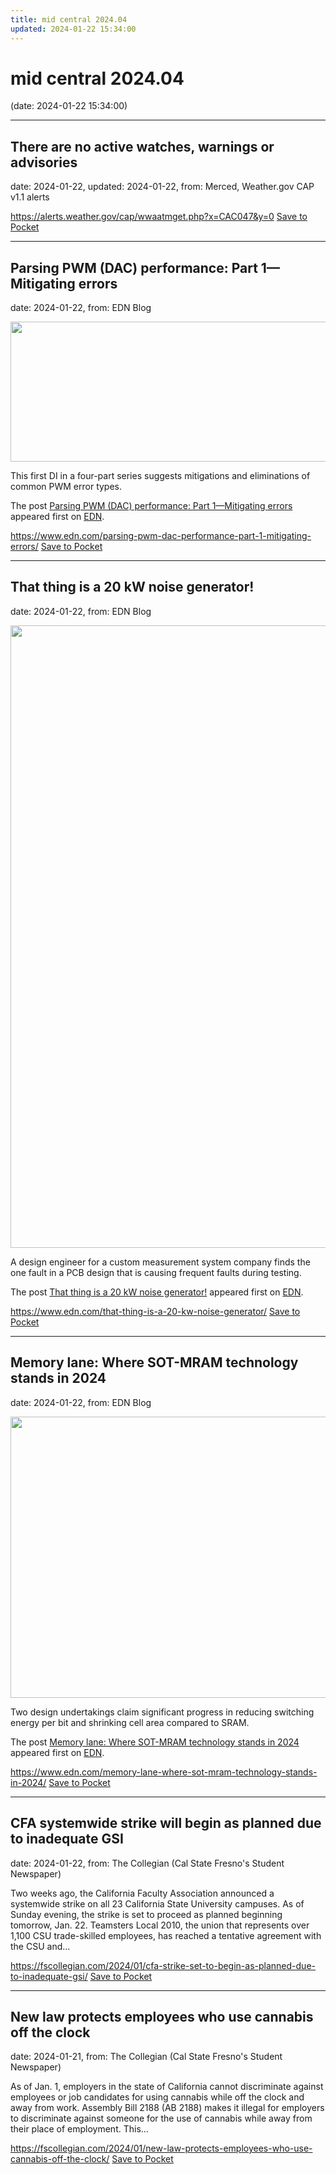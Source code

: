 ```yaml
---
title: mid central 2024.04
updated: 2024-01-22 15:34:00
---
```


# mid central 2024.04

(date: 2024-01-22 15:34:00)

---

## There are no active watches, warnings or advisories

date: 2024-01-22, updated: 2024-01-22, from: Merced, Weather.gov CAP v1.1 alerts



<span class="feed-item-link">
<a href="https://alerts.weather.gov/cap/wwaatmget.php?x=CAC047&y=0">https://alerts.weather.gov/cap/wwaatmget.php?x=CAC047&y=0</a> <a href="https://getpocket.com/save" class="pocket-btn" data-lang="en" data-save-url="https://alerts.weather.gov/cap/wwaatmget.php?x=CAC047&y=0">Save to Pocket</a>
</span>

---

## Parsing PWM (DAC) performance: Part 1—Mitigating errors

date: 2024-01-22, from: EDN Blog

<img width="624" height="224" src="https://www.edn.com/wp-content/uploads/Figure-1_Part1_PWMPerformance.png?fit=624%2C224" class="webfeedsFeaturedVisual wp-post-image" alt="" style="display: block; margin-bottom: 5px; clear:both;max-width: 100%;" link_thumbnail="" decoding="async" fetchpriority="high" srcset="https://www.edn.com/wp-content/uploads/Figure-1_Part1_PWMPerformance.png?w=624 624w, https://www.edn.com/wp-content/uploads/Figure-1_Part1_PWMPerformance.png?w=300 300w" sizes="(max-width: 624px) 100vw, 624px" /><p>This first DI in a four-part series suggests mitigations and eliminations of common PWM error types.</p>
<p>The post <a href="https://www.edn.com/parsing-pwm-dac-performance-part-1-mitigating-errors/" data-wpel-link="internal">Parsing PWM (DAC) performance: Part 1—Mitigating errors</a> appeared first on <a href="https://www.edn.com" data-wpel-link="internal">EDN</a>.</p>


<span class="feed-item-link">
<a href="https://www.edn.com/parsing-pwm-dac-performance-part-1-mitigating-errors/">https://www.edn.com/parsing-pwm-dac-performance-part-1-mitigating-errors/</a> <a href="https://getpocket.com/save" class="pocket-btn" data-lang="en" data-save-url="https://www.edn.com/parsing-pwm-dac-performance-part-1-mitigating-errors/">Save to Pocket</a>
</span>

---

## That thing is a 20 kW noise generator!

date: 2024-01-22, from: EDN Blog

<img width="1159" height="996" src="https://www.edn.com/wp-content/uploads/Tales-from-the-cube-image.jpg?fit=1159%2C996" class="webfeedsFeaturedVisual wp-post-image" alt="" style="display: block; margin-bottom: 5px; clear:both;max-width: 100%;" link_thumbnail="" decoding="async" loading="lazy" srcset="https://www.edn.com/wp-content/uploads/Tales-from-the-cube-image.jpg?w=1159 1159w, https://www.edn.com/wp-content/uploads/Tales-from-the-cube-image.jpg?w=300 300w, https://www.edn.com/wp-content/uploads/Tales-from-the-cube-image.jpg?w=768 768w, https://www.edn.com/wp-content/uploads/Tales-from-the-cube-image.jpg?w=1024 1024w" sizes="(max-width: 1159px) 100vw, 1159px" /><p>A design engineer for a custom measurement system company finds the one fault in a PCB design that is causing frequent faults during testing. </p>
<p>The post <a href="https://www.edn.com/that-thing-is-a-20-kw-noise-generator/" data-wpel-link="internal">That thing is a 20 kW noise generator!</a> appeared first on <a href="https://www.edn.com" data-wpel-link="internal">EDN</a>.</p>


<span class="feed-item-link">
<a href="https://www.edn.com/that-thing-is-a-20-kw-noise-generator/">https://www.edn.com/that-thing-is-a-20-kw-noise-generator/</a> <a href="https://getpocket.com/save" class="pocket-btn" data-lang="en" data-save-url="https://www.edn.com/that-thing-is-a-20-kw-noise-generator/">Save to Pocket</a>
</span>

---

## Memory lane: Where SOT-MRAM technology stands in 2024

date: 2024-01-22, from: EDN Blog

<img width="600" height="450" src="https://www.edn.com/wp-content/uploads/Fig-1-SOT-MRAM-ITRI.jpg?fit=600%2C450" class="webfeedsFeaturedVisual wp-post-image" alt="" style="display: block; margin-bottom: 5px; clear:both;max-width: 100%;" link_thumbnail="" decoding="async" loading="lazy" srcset="https://www.edn.com/wp-content/uploads/Fig-1-SOT-MRAM-ITRI.jpg?w=600 600w, https://www.edn.com/wp-content/uploads/Fig-1-SOT-MRAM-ITRI.jpg?w=300 300w" sizes="(max-width: 600px) 100vw, 600px" /><p>Two design undertakings claim significant progress in reducing switching energy per bit and shrinking cell area compared to SRAM.</p>
<p>The post <a href="https://www.edn.com/memory-lane-where-sot-mram-technology-stands-in-2024/" data-wpel-link="internal">Memory lane: Where SOT-MRAM technology stands in 2024</a> appeared first on <a href="https://www.edn.com" data-wpel-link="internal">EDN</a>.</p>


<span class="feed-item-link">
<a href="https://www.edn.com/memory-lane-where-sot-mram-technology-stands-in-2024/">https://www.edn.com/memory-lane-where-sot-mram-technology-stands-in-2024/</a> <a href="https://getpocket.com/save" class="pocket-btn" data-lang="en" data-save-url="https://www.edn.com/memory-lane-where-sot-mram-technology-stands-in-2024/">Save to Pocket</a>
</span>

---

## CFA systemwide strike will begin as planned due to inadequate GSI

date: 2024-01-22, from: The Collegian (Cal State Fresno's Student Newspaper)

Two weeks ago, the California Faculty Association announced a systemwide strike on all 23 California State University campuses. As of Sunday evening, the strike is set to proceed as planned beginning tomorrow, Jan. 22. Teamsters Local 2010, the union that represents over 1,100 CSU trade-skilled employees, has reached a tentative agreement with the CSU and...

<span class="feed-item-link">
<a href="https://fscollegian.com/2024/01/cfa-strike-set-to-begin-as-planned-due-to-inadequate-gsi/">https://fscollegian.com/2024/01/cfa-strike-set-to-begin-as-planned-due-to-inadequate-gsi/</a> <a href="https://getpocket.com/save" class="pocket-btn" data-lang="en" data-save-url="https://fscollegian.com/2024/01/cfa-strike-set-to-begin-as-planned-due-to-inadequate-gsi/">Save to Pocket</a>
</span>

---

## New law protects employees who use cannabis off the clock

date: 2024-01-21, from: The Collegian (Cal State Fresno's Student Newspaper)

As of Jan. 1, employers in the state of California cannot discriminate against employees or job candidates for using cannabis while off the clock and away from work. Assembly Bill 2188 (AB 2188) makes it illegal for employers to discriminate against someone for the use of cannabis while away from their place of employment. This...

<span class="feed-item-link">
<a href="https://fscollegian.com/2024/01/new-law-protects-employees-who-use-cannabis-off-the-clock/">https://fscollegian.com/2024/01/new-law-protects-employees-who-use-cannabis-off-the-clock/</a> <a href="https://getpocket.com/save" class="pocket-btn" data-lang="en" data-save-url="https://fscollegian.com/2024/01/new-law-protects-employees-who-use-cannabis-off-the-clock/">Save to Pocket</a>
</span>



<script type="text/javascript">!function(d,i){if(!d.getElementById(i)){var j=d.createElement("script");j.id=i;j.src="https://widgets.getpocket.com/v1/j/btn.js?v=1";var w=d.getElementById(i);d.body.appendChild(j);}}(document,"pocket-btn-js");</script>


